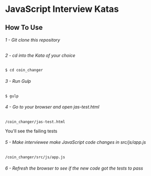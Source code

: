# JavaScript Interview Katas

## How To Use

###### 1 - Git clone this repository
###### 2 - cd into the Kata of your choice
```
$ cd coin_changer
```
###### 3 - Run Gulp
```
$ gulp
```
###### 4 - Go to your browser and open jas-test.html
```
/coin_changer/jas-test.html
```
You'll see the failing tests
###### 5 - Make interviewee make JavaScript code changes in src/js/app.js
```
/coin_changer/src/js/app.js
```
###### 6 - Refresh the browser to see if the new code got the tests to pass
